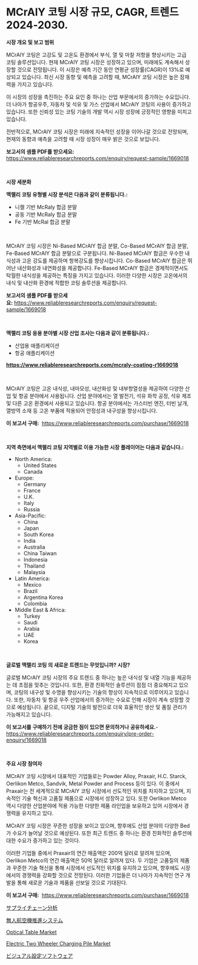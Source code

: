 <p><h1>MCrAlY 코팅 시장 규모, CAGR, 트렌드 2024-2030.</h1></p><p><strong>시장 개요 및 보고 범위</strong></p>
<p><p>MCrAlY 코팅은 고강도 및 고온도 환경에서 부식, 열 및 마찰 저항을 향상시키는 고급 코팅 솔루션입니다. 현재 MCrAlY 코팅 시장은 성장하고 있으며, 미래에도 계속해서 성장할 것으로 전망됩니다. 이 시장은 예측 기간 동안 연평균 성장률(CAGR)이 13%로 예상되고 있습니다. 최신 시장 동향 및 예측을 고려할 때, MCrAlY 코팅 시장은 높은 잠재력을 가지고 있습니다.</p><p>이 시장의 성장을 촉진하는 주요 요인 중 하나는 산업 부문에서의 증가하는 수요입니다. 더 나아가 항공우주, 자동차 및 석유 및 가스 산업에서 MCrAlY 코팅의 사용이 증가하고 있습니다. 또한 신뢰성 있는 코팅 기술의 개발 역시 시장 성장에 긍정적인 영향을 미치고 있습니다.</p><p>전반적으로, MCrAlY 코팅 시장은 미래에 지속적인 성장을 이어나갈 것으로 전망되며, 현재의 동향과 예측을 고려할 때 시장 성장이 매우 밝은 것으로 보입니다.</p></p>
<p><strong>보고서의 샘플 PDF를 받으세요:</strong> <a href="https://www.reliableresearchreports.com/enquiry/request-sample/1669018">https://www.reliableresearchreports.com/enquiry/request-sample/1669018</a></p>
<p>&nbsp;</p>
<p><strong>시장 세분화</strong></p>
<p><strong>맥랠리 코팅 유형별 시장 분석은 다음과 같이 분류됩니다.:</strong></p>
<p><ul><li>니켈 기반 McRaly 합금 분말</li><li>공동 기반 McRaly 합금 분말</li><li>Fe 기반 McRal 합금 분말</li></ul></p>
<p>&nbsp;</p>
<p><p>MCrAlY 코팅 시장은 Ni-Based MCrAlY 합금 분말, Co-Based MCrAlY 합금 분말, Fe-Based MCrAlY 합금 분말으로 구분됩니다. Ni-Based MCrAlY 합금은 우수한 내식성과 고온 강도를 제공하며 항복강도를 향상시킵니다. Co-Based MCrAlY 합금은 뛰어난 내산화성과 내연화성을 제공합니다. Fe-Based MCrAlY 합금은 경제적이면서도 탁월한 내식성을 제공하는 특징을 가지고 있습니다. 이러한 다양한 시장은 고온에서의 내식 및 내산화 환경에 적합한 코팅 솔루션을 제공합니다.</p></p>
<p><strong>보고서의 샘플 PDF를 받으세요:</strong>&nbsp;<a href="https://www.reliableresearchreports.com/enquiry/request-sample/1669018">https://www.reliableresearchreports.com/enquiry/request-sample/1669018</a></p>
<p>&nbsp;</p>
<p><strong> 맥랠리 코팅 응용 분야별 시장 산업 조사는 다음과 같이 분류됩니다.:</strong></p>
<p><ul><li>산업용 애플리케이션</li><li>항공 애플리케이션</li></ul></p>
<p><strong><a href="https://www.reliableresearchreports.com/mcraly-coating-r1669018">https://www.reliableresearchreports.com/mcraly-coating-r1669018</a></strong></p>
<p>&nbsp;</p>
<p><p>MCrAlY 코팅은 고온 내식성, 내마모성, 내산화성 및 내부항열성을 제공하여 다양한 산업 및 항공 분야에서 사용됩니다. 산업 분야에서는 열 발전기, 석유 화학 공정, 석유 제조 및 다른 고온 환경에서 사용되고 있습니다. 항공 분야에서는 가스터빈 엔진, 터빈 날개, 열방역 소재 등 고온 부품에 적용되어 안정성과 내구성을 향상시킵니다.</p></p>
<p><strong>이 보고서 구매:</strong>&nbsp; <a href="https://www.reliableresearchreports.com/purchase/1669018">https://www.reliableresearchreports.com/purchase/1669018</a></p>
<p>&nbsp;</p>
<p><strong>지역 측면에서 맥랠리 코팅 지역별로 이용 가능한 시장 플레이어는 다음과 같습니다.:</strong></p>
<p><ul>
    <li>
        North America:
        <ul>
            <li>United States</li>
            <li>Canada</li>
        </ul>
    </li>
    <li>
        Europe:
        <ul>
            <li>Germany</li>
            <li>France</li>
            <li>U.K.</li>
            <li>Italy</li>
            <li>Russia</li>
        </ul>
    </li>
    <li>
        Asia-Pacific:
        <ul>
            <li>China</li>
            <li>Japan</li>
            <li>South Korea</li>
            <li>India</li>
            <li>Australia</li>
            <li>China Taiwan</li>
            <li>Indonesia</li>
            <li>Thailand</li>
            <li>Malaysia</li>
        </ul>
    </li>
    <li>
        Latin America:
        <ul>
            <li>Mexico</li>
            <li>Brazil</li>
            <li>Argentina Korea</li>
            <li>Colombia</li>
        </ul>
    </li>
    <li>
        Middle East & Africa:
        <ul>
            <li>Turkey</li>
            <li>Saudi</li>
            <li>Arabia</li>
            <li>UAE</li>
            <li>Korea</li>
        </ul>
    </li>
    </ul></p>
<p>&nbsp;</p>
<p><strong>글로벌 맥랠리 코팅 의 새로운 트렌드는 무엇입니까? 시장?</strong></p>
<p><p>글로벌 MCrAlY 코팅 시장의 주요 트렌드 중 하나는 높은 내식성 및 내열 기능을 제공하는 데 초점을 맞추는 것입니다. 또한, 환경 친화적인 솔루션이 점점 더 중요해지고 있으며, 코팅의 내구성 및 수명을 향상시키는 기술의 향상이 지속적으로 이루어지고 있습니다. 또한, 자동차 및 항공 우주 산업에서의 증가하는 수요로 인해 시장이 계속 성장할 것으로 예상됩니다. 끝으로, 디지털 기술의 발전으로 더욱 효율적인 생산 및 품질 관리가 가능해지고 있습니다.</p></p>
<p><strong>이 보고서를 구매하기 전에 궁금한 점이 있으면 문의하거나 공유하세요.</strong>- <a href="https://www.reliableresearchreports.com/enquiry/pre-order-enquiry/1669018">https://www.reliableresearchreports.com/enquiry/pre-order-enquiry/1669018</a></p>
<p>&nbsp;</p>
<p><strong>주요 시장 참여자</strong></p>
<p><p>MCrAlY 코팅 시장에서 대표적인 기업들로는 Powder Alloy, Praxair, H.C. Starck, Oerlikon Metco, Sandvik, Metal Powder and Process 등이 있다. 이 중에서 Praxair는 전 세계적으로 MCrAlY 코팅 시장에서 선도적인 위치를 차지하고 있으며, 지속적인 기술 혁신과 고품질 제품으로 시장에서 성장하고 있다. 또한 Oerlikon Metco 역시 다양한 산업분야에 적용 가능한 다양한 제품 라인업을 보유하고 있어 시장에서 경쟁력을 유지하고 있다.</p><p>MCrAlY 코팅 시장은 꾸준한 성장을 보이고 있으며, 향후에도 산업 분야의 다양한 Bed가 수요가 늘어날 것으로 예상된다. 또한 최근 트렌드 중 하나는 환경 친화적인 솔루션에 대한 수요가 증가하고 있는 것이다.</p><p>이러한 기업들 중에서 Praxair의 연간 매출액은 200억 달러로 알려져 있으며, Oerlikon Metco의 연간 매출액은 50억 달러로 알려져 있다. 두 기업은 고품질의 제품과 꾸준한 기술 혁신을 통해 시장에서 선도적인 위치를 유지하고 있으며, 향후에도 시장에서의 경쟁력을 강화할 것으로 전망된다. 이러한 기업들은 더 나아가 지속적인 연구 개발을 통해 새로운 기술과 제품을 선보일 것으로 기대된다.</p></p>
<p><strong>이 보고서 구매:</strong>&nbsp;&nbsp;<a href="https://www.reliableresearchreports.com/purchase/1669018">https://www.reliableresearchreports.com/purchase/1669018</a></p>
<p><p><a href="https://medium.com/@madelynhowe2023/%E3%82%B5%E3%83%97%E3%83%A9%E3%82%A4%E3%83%81%E3%82%A7%E3%83%BC%E3%83%B3%E3%82%A2%E3%83%8A%E3%83%AA%E3%83%86%E3%82%A3%E3%82%AF%E3%82%B9%E5%B8%82%E5%A0%B4%E5%88%86%E6%9E%90-%E3%81%9D%E3%81%AEcagr-%E5%B8%82%E5%A0%B4%E3%82%BB%E3%82%B0%E3%83%A1%E3%83%B3%E3%83%86%E3%83%BC%E3%82%B7%E3%83%A7%E3%83%B3-%E3%81%8A%E3%82%88%E3%81%B3%E3%82%B0%E3%83%AD%E3%83%BC%E3%83%90%E3%83%AB%E6%A5%AD%E7%95%8C%E6%A6%82%E8%A6%81-537b3010abf8">サプライチェーン分析</a></p><p><a href="https://github.com/nemesis2824/Market-Research-Report-List-1/blob/main/451558817719.md">無人航空機推進システム</a></p><p><a href="https://view.publitas.com/reportprime-1/optical-table-market-offers-provide-insightful-data-for-the-time-period-from-2024-to-2031-and-also-provide-analysis-based-on-application-type-and-region/">Optical Table Market</a></p><p><a href="https://issuu.com/reportprime-2/docs/electric-two-wheeler-charging-pile-market-size-203">Electric Two Wheeler Charging Pile Market</a></p><p><a href="https://medium.com/@bertramveum2023/%E8%A6%96%E8%A6%9A%E8%A8%AD%E5%AE%9A%E3%82%BD%E3%83%95%E3%83%88%E3%82%A6%E3%82%A7%E3%82%A2%E5%B8%82%E5%A0%B4%E3%81%AF-%E5%B8%82%E5%A0%B4%E3%82%B7%E3%82%A7%E3%82%A2-%E3%82%B5%E3%82%A4%E3%82%BA-%E3%81%9D%E3%81%97%E3%81%A62031%E5%B9%B4%E3%81%BE%E3%81%A7%E3%81%AE%E4%BA%88%E6%B8%AC%E3%81%AB%E7%84%A6%E7%82%B9%E3%82%92%E5%BD%93%E3%81%A6%E3%81%A6%E3%81%84%E3%81%BE%E3%81%99-6f6a705ea005">ビジュアル設定ソフトウェア</a></p></p>